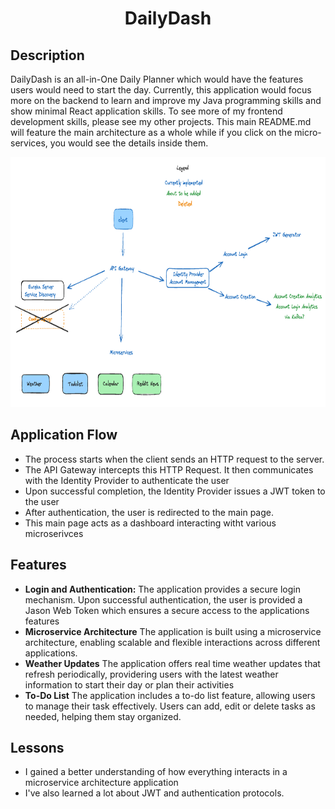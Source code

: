 <h1 align='center'>
  DailyDash 
</h1>


<h2>Description</h2>

DailyDash is an all-in-One Daily Planner which would have the features users would need to start the day. Currently, this application would focus more on the backend to learn and improve my Java programming skills and show minimal React application skills. To see more of my frontend development skills, please see my other projects. This main README.md will feature the main architecture as a whole while if you click on the micro-services, you would see the details inside them. 

<div align='center'>
<img src="https://github.com/KenMain5/DailyDash/blob/main/githubResources/projectArchitecture.png?raw=true" height="400"> 
</div>

<h2>Application Flow</h2>
<div>
  <ul>
    <li>The process starts when the client sends an HTTP request to the server.</li>
    <li>The API Gateway intercepts this HTTP Request. It then communicates with the Identity Provider to authenticate the user</li>
    <li>Upon successful completion, the Identity Provider issues a JWT token to the user</li>
    <li>After authentication, the user is redirected to the main page. </li>
    <li>This main page acts as a dashboard interacting witht various microserivces</li>
</div>



<h2>Features</h2>
<div>
  <ul>
    <li>
	<strong>Login and Authentication:</strong> The application provides a secure login mechanism. Upon successful authentication, the user is provided a Jason Web Token which ensures a secure access to the applications features
    </li>
    <li>
	<strong>Microservice Architecture</strong> The application is built using a microservice architecture, enabling scalable and flexible interactions across different applications.  
    </li>  
    <li>
	<strong>Weather Updates</strong> The application offers real time weather updates that refresh periodically, providering users with the latest weather information to start their day or plan their activities
    </li>  
    <li>
	<strong>To-Do List</strong> The application includes a to-do list feature, allowing  users to manage their task effectively. Users can add, edit or delete tasks as needed, helping them stay organized. 
    </li>  
  </ul>
</div>


<h2>Lessons</h2>
<div>
  <ul>
    <li>I gained a better understanding of how everything interacts in a microservice architecture application </li>
     <li>I've also learned a lot about JWT and authentication protocols. 
</div>

